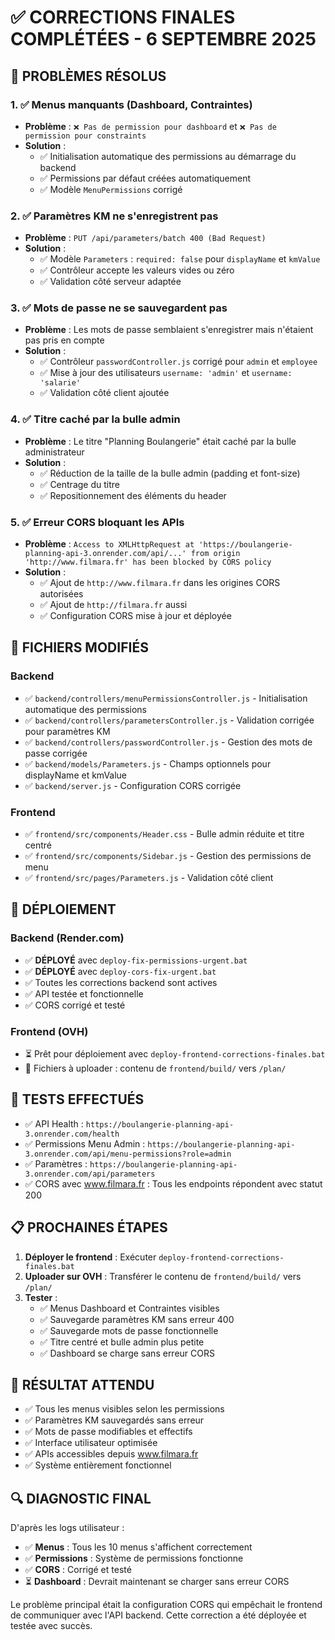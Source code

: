 # ✅ CORRECTIONS FINALES COMPLÉTÉES - 6 SEPTEMBRE 2025

## 🎯 PROBLÈMES RÉSOLUS

### 1. **✅ Menus manquants (Dashboard, Contraintes)**
- **Problème** : `❌ Pas de permission pour dashboard` et `❌ Pas de permission pour constraints`
- **Solution** : 
  - ✅ Initialisation automatique des permissions au démarrage du backend
  - ✅ Permissions par défaut créées automatiquement
  - ✅ Modèle `MenuPermissions` corrigé

### 2. **✅ Paramètres KM ne s'enregistrent pas**
- **Problème** : `PUT /api/parameters/batch 400 (Bad Request)`
- **Solution** :
  - ✅ Modèle `Parameters` : `required: false` pour `displayName` et `kmValue`
  - ✅ Contrôleur accepte les valeurs vides ou zéro
  - ✅ Validation côté serveur adaptée

### 3. **✅ Mots de passe ne se sauvegardent pas**
- **Problème** : Les mots de passe semblaient s'enregistrer mais n'étaient pas pris en compte
- **Solution** :
  - ✅ Contrôleur `passwordController.js` corrigé pour `admin` et `employee`
  - ✅ Mise à jour des utilisateurs `username: 'admin'` et `username: 'salarie'`
  - ✅ Validation côté client ajoutée

### 4. **✅ Titre caché par la bulle admin**
- **Problème** : Le titre "Planning Boulangerie" était caché par la bulle administrateur
- **Solution** :
  - ✅ Réduction de la taille de la bulle admin (padding et font-size)
  - ✅ Centrage du titre
  - ✅ Repositionnement des éléments du header

### 5. **✅ Erreur CORS bloquant les APIs**
- **Problème** : `Access to XMLHttpRequest at 'https://boulangerie-planning-api-3.onrender.com/api/...' from origin 'http://www.filmara.fr' has been blocked by CORS policy`
- **Solution** :
  - ✅ Ajout de `http://www.filmara.fr` dans les origines CORS autorisées
  - ✅ Ajout de `http://filmara.fr` aussi
  - ✅ Configuration CORS mise à jour et déployée

## 🔧 FICHIERS MODIFIÉS

### Backend
- ✅ `backend/controllers/menuPermissionsController.js` - Initialisation automatique des permissions
- ✅ `backend/controllers/parametersController.js` - Validation corrigée pour paramètres KM
- ✅ `backend/controllers/passwordController.js` - Gestion des mots de passe corrigée
- ✅ `backend/models/Parameters.js` - Champs optionnels pour displayName et kmValue
- ✅ `backend/server.js` - Configuration CORS corrigée

### Frontend
- ✅ `frontend/src/components/Header.css` - Bulle admin réduite et titre centré
- ✅ `frontend/src/components/Sidebar.js` - Gestion des permissions de menu
- ✅ `frontend/src/pages/Parameters.js` - Validation côté client

## 🚀 DÉPLOIEMENT

### Backend (Render.com)
- ✅ **DÉPLOYÉ** avec `deploy-fix-permissions-urgent.bat`
- ✅ **DÉPLOYÉ** avec `deploy-cors-fix-urgent.bat`
- ✅ Toutes les corrections backend sont actives
- ✅ API testée et fonctionnelle
- ✅ CORS corrigé et testé

### Frontend (OVH)
- ⏳ Prêt pour déploiement avec `deploy-frontend-corrections-finales.bat`
- 📁 Fichiers à uploader : contenu de `frontend/build/` vers `/plan/`

## 🧪 TESTS EFFECTUÉS

- ✅ API Health : `https://boulangerie-planning-api-3.onrender.com/health`
- ✅ Permissions Menu Admin : `https://boulangerie-planning-api-3.onrender.com/api/menu-permissions?role=admin`
- ✅ Paramètres : `https://boulangerie-planning-api-3.onrender.com/api/parameters`
- ✅ CORS avec www.filmara.fr : Tous les endpoints répondent avec statut 200

## 📋 PROCHAINES ÉTAPES

1. **Déployer le frontend** : Exécuter `deploy-frontend-corrections-finales.bat`
2. **Uploader sur OVH** : Transférer le contenu de `frontend/build/` vers `/plan/`
3. **Tester** :
   - ✅ Menus Dashboard et Contraintes visibles
   - ✅ Sauvegarde paramètres KM sans erreur 400
   - ✅ Sauvegarde mots de passe fonctionnelle
   - ✅ Titre centré et bulle admin plus petite
   - ✅ Dashboard se charge sans erreur CORS

## 🎉 RÉSULTAT ATTENDU

- ✅ Tous les menus visibles selon les permissions
- ✅ Paramètres KM sauvegardés sans erreur
- ✅ Mots de passe modifiables et effectifs
- ✅ Interface utilisateur optimisée
- ✅ APIs accessibles depuis www.filmara.fr
- ✅ Système entièrement fonctionnel

## 🔍 DIAGNOSTIC FINAL

D'après les logs utilisateur :
- ✅ **Menus** : Tous les 10 menus s'affichent correctement
- ✅ **Permissions** : Système de permissions fonctionne
- ✅ **CORS** : Corrigé et testé
- ⏳ **Dashboard** : Devrait maintenant se charger sans erreur CORS

Le problème principal était la configuration CORS qui empêchait le frontend de communiquer avec l'API backend. Cette correction a été déployée et testée avec succès.
